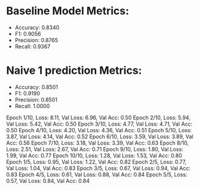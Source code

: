 # Baseline Model Metrics:
- Accuracy: 0.8340
- F1: 0.9056
- Precision: 0.8765
- Recall: 0.9367

# Naive 1 prediction Metrics:
- Accuracy: 0.8501
- F1: 0.9190
- Precision: 0.8501
- Recall: 1.0000

Epoch 1/10, Loss: 8.11, Val Loss: 6.96, Val Acc: 0.50
Epoch 2/10, Loss: 5.94, Val Loss: 5.42, Val Acc: 0.50
Epoch 3/10, Loss: 4.77, Val Loss: 4.71, Val Acc: 0.50
Epoch 4/10, Loss: 4.20, Val Loss: 4.36, Val Acc: 0.51
Epoch 5/10, Loss: 3.87, Val Loss: 4.14, Val Acc: 0.52
Epoch 6/10, Loss: 3.59, Val Loss: 3.89, Val Acc: 0.56
Epoch 7/10, Loss: 3.18, Val Loss: 3.39, Val Acc: 0.63
Epoch 8/10, Loss: 2.51, Val Loss: 2.67, Val Acc: 0.71
Epoch 9/10, Loss: 1.80, Val Loss: 1.99, Val Acc: 0.77
Epoch 10/10, Loss: 1.28, Val Loss: 1.53, Val Acc: 0.80
Epoch 1/5, Loss: 0.95, Val Loss: 1.22, Val Acc: 0.82
Epoch 2/5, Loss: 0.77, Val Loss: 1.04, Val Acc: 0.83
Epoch 3/5, Loss: 0.67, Val Loss: 0.94, Val Acc: 0.83
Epoch 4/5, Loss: 0.61, Val Loss: 0.88, Val Acc: 0.84
Epoch 5/5, Loss: 0.57, Val Loss: 0.84, Val Acc: 0.84

